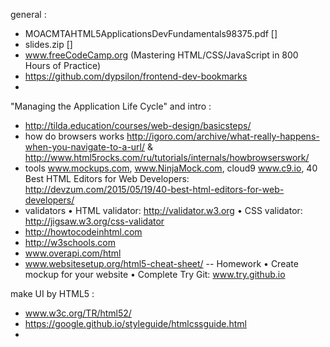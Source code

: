 general :
- MOACMTAHTML5ApplicationsDevFundamentals98375.pdf []
- slides.zip []
- www.freeCodeCamp.org (Mastering HTML/CSS/JavaScript in 800 Hours of Practice)
- https://github.com/dypsilon/frontend-dev-bookmarks
- 

"Managing the Application Life Cycle" and intro :
- http://tilda.education/courses/web-design/basicsteps/
- how do browsers works 
http://igoro.com/archive/what-really-happens-when-you-navigate-to-a-url/ & 
http://www.html5rocks.com/ru/tutorials/internals/howbrowserswork/
- tools 
www.mockups.com, www.NinjaMock.com, cloud9 www.c9.io, 
40 Best HTML Editors for Web Developers:
http://devzum.com/2015/05/19/40-best-html-editors-for-web-developers/
- validators 
• HTML validator:
http://validator.w3.org
• CSS validator:
http://jigsaw.w3.org/css-validator
- http://howtocodeinhtml.com
- http://w3schools.com
- www.overapi.com/html
- www.websitesetup.org/html5-cheat-sheet/
-- Homework
• Create mockup for your website
• Complete Try Git: www.try.github.io

make UI by HTML5 :
- www.w3c.org/TR/html52/
- https://google.github.io/styleguide/htmlcssguide.html
- 
